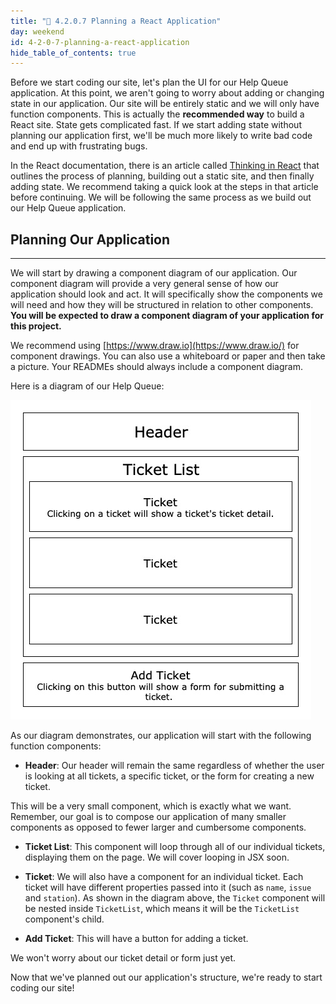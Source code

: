 ```yaml
---
title: "📓 4.2.0.7 Planning a React Application"
day: weekend
id: 4-2-0-7-planning-a-react-application
hide_table_of_contents: true
---
```


Before we start coding our site, let's plan the UI for our Help Queue application. At this point, we aren't going to worry about adding or changing state in our application. Our site will be entirely static and we will only have function components. This is actually the **recommended way** to build a React site. State gets complicated fast. If we start adding state without planning our application first, we'll be much more likely to write bad code and end up with frustrating bugs.

In the React documentation, there is an article called [Thinking in React](https://reactjs.org/docs/thinking-in-react.html) that outlines the process of planning, building out a static site, and then finally adding state. We recommend taking a quick look at the steps in that article before continuing. We will be following the same process as we build out our Help Queue application.

## Planning Our Application
---

We will start by drawing a component diagram of our application. Our component diagram will provide a very general sense of how our application should look and act. It will specifically show the components we will need and how they will be structured in relation to other components. **You will be expected to draw a component diagram of your application for this project.**

We recommend using [https://www.draw.io](https://www.draw.io/) for component drawings. You can also use a whiteboard or paper and then take a picture. Your READMEs should always include a component diagram.

Here is a diagram of our Help Queue:

![A diagram of our Help Queue shows how we can break our application into smaller components.](/images/React/wk1-prework-static-react-site.jpg)

As our diagram demonstrates, our application will start with the following function components:

* **Header**: Our header will remain the same regardless of whether the user is looking at all tickets, a specific ticket, or the form for creating a new ticket.

This will be a very small component, which is exactly what we want. Remember, our goal is to compose our application of many smaller components as opposed to fewer larger and cumbersome components.

* **Ticket List**: This component will loop through all of our individual tickets, displaying them on the page. We will cover looping in JSX soon.

* **Ticket**: We will also have a component for an individual ticket. Each ticket will have different properties passed into it (such as `name`, `issue` and `station`). As shown in the diagram above, the `Ticket` component will be nested inside `TicketList`, which means it will be the `TicketList` component's child.

* **Add Ticket**: This will have a button for adding a ticket.

We won't worry about our ticket detail or form just yet.

Now that we've planned out our application's structure, we're ready to start coding our site!
